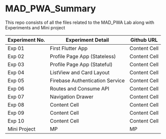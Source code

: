 # MAD_PWA_Summary
This repo consists of all the files related to the MAD_PWA Lab along with Experiments and Mini project

| Experiment No.  | Experiment Detail | Github URL |
| ------------- | ------------- | ------------- |
| Exp 01  |  First Flutter App  | Content Cell  |
| Exp 02  | Profile Page App (Stateless)  | Content Cell  |
| Exp 03  | Profile Page App (Stateful) | Content Cell  |
| Exp 04  | ListView and Card Layout  | Content Cell  |
| Exp 05  | Firebase Authentication Service  | Content Cell  |
| Exp 06  |  Routes and Consume API  | Content Cell  |
| Exp 07  | Navigation Drawer  | Content Cell  |
| Exp 08  | Content Cell  | Content Cell  |
| Exp 09  | Content Cell  | Content Cell  |
| Exp 10  | Content Cell  | Content Cell  |
| Mini Project  | MP  | MP  |


